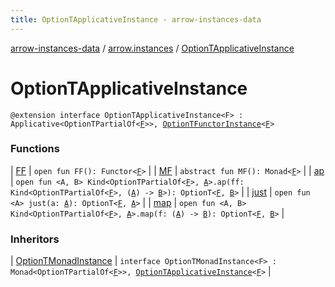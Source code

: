 ```yaml
---
title: OptionTApplicativeInstance - arrow-instances-data
---
```


[arrow-instances-data](../../index.html) / [arrow.instances](../index.html) / [OptionTApplicativeInstance](./index.html)

# OptionTApplicativeInstance

`@extension interface OptionTApplicativeInstance<F> : Applicative<OptionTPartialOf<`[`F`](index.html#F)`>>, `[`OptionTFunctorInstance`](../-option-t-functor-instance/index.html)`<`[`F`](index.html#F)`>`

### Functions

| [FF](-f-f.html) | `open fun FF(): Functor<`[`F`](index.html#F)`>` |
| [MF](-m-f.html) | `abstract fun MF(): Monad<`[`F`](index.html#F)`>` |
| [ap](ap.html) | `open fun <A, B> Kind<OptionTPartialOf<`[`F`](index.html#F)`>, `[`A`](ap.html#A)`>.ap(ff: Kind<OptionTPartialOf<`[`F`](index.html#F)`>, (`[`A`](ap.html#A)`) -> `[`B`](ap.html#B)`>): OptionT<`[`F`](index.html#F)`, `[`B`](ap.html#B)`>` |
| [just](just.html) | `open fun <A> just(a: `[`A`](just.html#A)`): OptionT<`[`F`](index.html#F)`, `[`A`](just.html#A)`>` |
| [map](map.html) | `open fun <A, B> Kind<OptionTPartialOf<`[`F`](index.html#F)`>, `[`A`](map.html#A)`>.map(f: (`[`A`](map.html#A)`) -> `[`B`](map.html#B)`): OptionT<`[`F`](index.html#F)`, `[`B`](map.html#B)`>` |

### Inheritors

| [OptionTMonadInstance](../-option-t-monad-instance/index.html) | `interface OptionTMonadInstance<F> : Monad<OptionTPartialOf<`[`F`](../-option-t-monad-instance/index.html#F)`>>, `[`OptionTApplicativeInstance`](./index.html)`<`[`F`](../-option-t-monad-instance/index.html#F)`>` |

